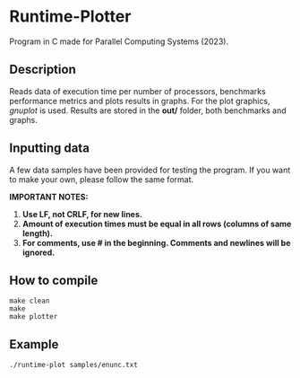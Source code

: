 # Runtime-Plotter
 Program in C made for Parallel Computing Systems (2023). 

## Description
 Reads data of execution time per number of processors, benchmarks performance metrics and plots results in graphs.
 For the plot graphics, _gnuplot_ is used. Results are stored in the **out/** folder, both benchmarks and graphs.

## Inputting data
 A few data samples have been provided for testing the program.
 If you want to make your own, please follow the same format. 

 **IMPORTANT NOTES:**
 1. **Use LF, not CRLF, for new lines.**
 2. **Amount of execution times must be equal in all rows (columns of same length).**
 3. **For comments, use # in the beginning. Comments and newlines will be ignored.**

## How to compile
```shell
make clean
make
make plotter
```

## Example
```shell
./runtime-plot samples/enunc.txt
```